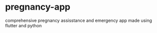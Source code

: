 # pregnancy-app
 comprehensive pregnancy assisstance and emergency app made using flutter and python 
